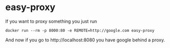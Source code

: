 # easy-proxy

If you want to proxy something you just run 
```
docker run --rm -p 8000:80 -e REMOTE=http://google.com easy-proxy
```
And now if you go to http://localhost:8080 you have google behind a proxy.

